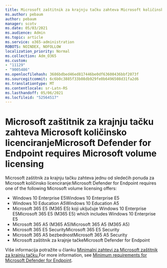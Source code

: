 ```yaml
---
title: Microsoft zaštitnik za krajnju tačku zahteva Microsoft količinsko licenciranje
ms.author: pebaum
author: pebaum
manager: scotv
ms.date: 05/03/2021
ms.audience: Admin
ms.topic: article
ms.service: o365-administration
ROBOTS: NOINDEX, NOFOLLOW
localization_priority: Normal
ms.collection: Adm_O365
ms.custom:
- "11129"
- "9005486"
ms.openlocfilehash: 3686bdbed46ed817446be0df63600436bbf2073f
ms.sourcegitcommit: 6c6b0c3885f33b08db929fe0b6496508d31fa2d6
ms.translationtype: MT
ms.contentlocale: sr-Latn-RS
ms.lasthandoff: 05/06/2021
ms.locfileid: "52564517"
---
```

# <a name="microsoft-defender-for-endpoint-requires-microsoft-volume-licensing"></a><span data-ttu-id="eafc7-102">Microsoft zaštitnik za krajnju tačku zahteva Microsoft količinsko licenciranje</span><span class="sxs-lookup"><span data-stu-id="eafc7-102">Microsoft Defender for Endpoint requires Microsoft volume licensing</span></span>

<span data-ttu-id="eafc7-103">Microsoft zaštitnik za krajnju tačku zahteva jednu od sledećih ponuda za Microsoft količinsko licenciranje:</span><span class="sxs-lookup"><span data-stu-id="eafc7-103">Microsoft Defender for Endpoint requires one of the following Microsoft volume licensing offers:</span></span>

- <span data-ttu-id="eafc7-104">Windows 10 Enterprise E5</span><span class="sxs-lookup"><span data-stu-id="eafc7-104">Windows 10 Enterprise E5</span></span>
- <span data-ttu-id="eafc7-105">Windows 10 Education A5</span><span class="sxs-lookup"><span data-stu-id="eafc7-105">Windows 10 Education A5</span></span>
- <span data-ttu-id="eafc7-106">Microsoft 365 E5 (M365 E5) koji uključuje Windows 10 Enterprise E5</span><span class="sxs-lookup"><span data-stu-id="eafc7-106">Microsoft 365 E5 (M365 E5) which includes Windows 10 Enterprise E5</span></span>
- <span data-ttu-id="eafc7-107">Microsoft 365 A5 (M365 A5)</span><span class="sxs-lookup"><span data-stu-id="eafc7-107">Microsoft 365 A5 (M365 A5)</span></span>
- <span data-ttu-id="eafc7-108">Microsoft 365 E5 Security</span><span class="sxs-lookup"><span data-stu-id="eafc7-108">Microsoft 365 E5 Security</span></span>
- <span data-ttu-id="eafc7-109">Microsoft 365 A5 bezbednost</span><span class="sxs-lookup"><span data-stu-id="eafc7-109">Microsoft 365 A5 Security</span></span>
- <span data-ttu-id="eafc7-110">Microsoft zaštitnik za krajnje tačke</span><span class="sxs-lookup"><span data-stu-id="eafc7-110">Microsoft Defender for Endpoint</span></span>

<span data-ttu-id="eafc7-111">Više informacija potražite u članku [Minimalni zahtevi za Microsoft zaštitnik za krajnju tačku.](https://docs.microsoft.com/microsoft-365/security/defender-endpoint/minimum-requirements)</span><span class="sxs-lookup"><span data-stu-id="eafc7-111">For more information, see [Minimum requirements for Microsoft Defender for Endpoint](https://docs.microsoft.com/microsoft-365/security/defender-endpoint/minimum-requirements).</span></span>